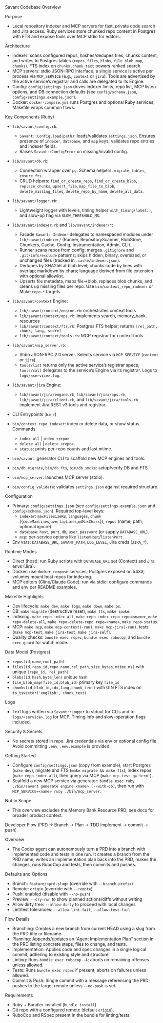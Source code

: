 Savant Codebase Overview

Purpose
- Local repository indexer and MCP servers for fast, private code search and Jira access. Ruby services store chunked repo content in Postgres with FTS and expose tools over MCP stdio for editors.

Architecture
- Indexer: scans configured repos, hashes/dedupes files, chunks content, and writes to Postgres tables (`repos`, `files`, `blobs`, `file_blob_map`, `chunks`). FTS index on `chunks.chunk_text` powers ranked search.
- MCP servers: stdio JSON-RPC interface; a single service is active per process via `MCP_SERVICE` (e.g., `context` or `jira`). Tools are advertised by the active service’s registrar and calls are delegated to its Engine.
- Config: `config/settings.json` drives indexer limits, repo list, MCP listen options, and DB connection defaults (see `config/schema.json`, `config/settings.example.json`).
- Docker: `docker-compose.yml` runs Postgres and optional Ruby services; Makefile wraps common flows.

Key Components (Ruby)
- `lib/savant/config.rb`:
  - `Savant::Config.load(path)`: loads/validates `settings.json`. Ensures presence of `indexer`, `database`, and `mcp` keys; validates repo entries and indexer fields.
  - Raises `Savant::ConfigError` on missing/invalid config.
- `lib/savant/db.rb`:
  - Connection wrapper over `pg`. Schema helpers: `migrate_tables`, `ensure_fts`.
  - CRUD helpers: `find_or_create_repo`, `find_or_create_blob`, `replace_chunks`, `upsert_file`, `map_file_to_blob`, `delete_missing_files`, `delete_repo_by_name`, `delete_all_data`.
- `lib/savant/logger.rb`:
  - Lightweight logger with levels, timing helper `with_timing(label:)`, and slow-op flag via `SLOW_THRESHOLD_MS`.
- `lib/savant/indexer.rb` and `lib/savant/indexer/*`:
  - Facade `Savant::Indexer` delegates to namespaced modules under `lib/savant/indexer/` (Runner, RepositoryScanner, BlobStore, Chunkers, Cache, Config, Instrumentation, Admin, CLI).
  - Runner scans repos from config; merges `.gitignore` and `.git/info/exclude` patterns; skips hidden, binary, oversized, or unchanged files (tracked in `.cache/indexer.json`).
  - Dedupes by SHA256 at blob level; chunks code by lines with overlap; markdown by chars; language derived from file extension with optional allowlist.
  - Upserts file metadata, maps file→blob, replaces blob chunks, and cleans up missing files per repo. Use `bin/context_repo_indexer` or Make `repo-*` targets.
- `lib/savant/context` Engine:
  - `lib/savant/context/engine.rb`: orchestrates context tools
  - `lib/savant/context/ops.rb`: implements search, memory_bank, resources
  - `lib/savant/context/fts.rb`: Postgres FTS helper; returns `[rel_path, chunk, lang, score]`
  - `lib/savant/context/tools.rb`: MCP registrar for context tools
- `lib/savant/mcp_server.rb`:
  - Stdio JSON-RPC 2.0 server. Selects service via `MCP_SERVICE` (`context` or `jira`).
  - `tools/list` returns only the active service’s registrar specs; `tools/call` delegates to the service’s Engine via its registrar. Logs to `logs/<service>.log`.
- `lib/savant/jira` Engine:
  - `lib/savant/jira/engine.rb`, `lib/savant/jira/ops.rb`, `lib/savant/jira/client.rb`, and `lib/savant/jira/tools.rb` implement Jira REST v3 tools and registrar.

- CLI Entrypoints (`bin/`)
- `bin/context_repo_indexer`: index or delete data, or show status. Commands:
  - `index all` | `index <repo>`
  - `delete all` | `delete <repo>`
  - `status`: prints per-repo counts and last mtime.
- `bin/savant`: generator CLI to scaffold new MCP engines and tools.
- `bin/db_migrate`, `bin/db_fts`, `bin/db_smoke`: setup/verify DB and FTS.
- `bin/mcp_server`: launches MCP server (stdio).
- `bin/config_validate`: validates `settings.json` against required structure.

Configuration
- Primary: `config/settings.json` (see `config/settings.example.json` and `config/schema.json`). Required top-level keys:
  - `indexer`: `maxFileSizeKB`, `languages`, `chunk` ({`codeMaxLines`,`overlapLines`,`mdMaxChars`}), `repos` (name, path, optional ignore).
  - `database`: `host`, `port`, `db`, `user`, `password` (or supply `DATABASE_URL`).
  - `mcp`: per-service options like `listenHost`/`listenPort`.
- Env vars: `DATABASE_URL`, `SAVANT_PATH`, `LOG_LEVEL`, Jira creds (`JIRA_*`).

Runtime Modes
- Direct (host): run Ruby scripts with `DATABASE_URL` set (Context) and Jira envs (Jira).
- Docker: use `docker compose` services; Postgres exposed on 5433; volumes mount host repos for indexing.
- MCP editors (Cline/Claude Code): run via stdio; configure commands and env per README examples.

Makefile Highlights
- Dev lifecycle: `make dev`, `make logs`, `make down`, `make ps`.
- DB: `make migrate` (destructive reset), `make fts`, `make smoke`.
- Indexing: `make repo-index-all`, `make repo-index-repo repo=<name>`, `make repo-delete-all`, `make repo-delete-repo repo=<name>`, `make repo-status`.
- MCP: `make mcp`, `make mcp-context(-run)`, `make mcp-jira(-run)`, tests (`make mcp-test`, `make jira-test`, `make jira-self`).
- Quality checks: `bundle exec rspec`, `bundle exec rubocop`, and `bundle exec guard` for watch mode.

Data Model (Postgres)
- `repos(id,name,root_path)`
- `files(id,repo_id,repo_name,rel_path,size_bytes,mtime_ns)` with unique `(repo_id, rel_path)`
- `blobs(id,hash,byte_len)` unique `hash`
- `file_blob_map(file_id,blob_id)` primary key `file_id`
- `chunks(id,blob_id,idx,lang,chunk_text)` with GIN FTS index on `to_tsvector('english', chunk_text)`

Logs
- Text logs written via `Savant::Logger` to stdout for CLIs and to `logs/<service>.log` for MCP. Timing info and slow-operation flags included.

Security & Secrets
- No secrets stored in repo. Jira credentials via env or optional config file. Avoid committing `.env`; `.env.example` is provided.

Getting Started
- Configure `config/settings.json` (copy from example), start Postgres (`make dev`), migrate and FTS (`make migrate && make fts`), index repos (`make repo-index-all`), then query via MCP (`make mcp-test q='term'`).
- Scaffold a new MCP service via generator: `bundle exec ruby ./bin/savant generate engine <name> [--with-db]`, then run with `MCP_SERVICE=<name> ruby ./bin/mcp_server`.

Not In Scope
- This overview excludes the Memory Bank Resource PRD; see docs for broader product context.

Developer Flow (PRD → Branch → Plan → TDD Implement -> commit -> push)

Overview
- The Codex agent can autonomously turn a PRD into a branch with implemented code and tests in one run. It creates a branch from the PRD name, writes an implementation plan back into the PRD, makes the changes, runs RuboCop and tests, then commits and pushes.

Defaults and Options
- Branch: `feature/<prd-slug>` (override with `--branch-prefix`)
- Remote: `origin` (override with `--remote`)
- Push: enabled (disable with `--no-push`)
- Preview: `--dry-run` to show planned actions/diffs without writing
- Allow dirty tree: `--allow-dirty` to proceed with local changes
- Lint/test tolerances: `--allow-lint-fail`, `--allow-test-fail`

Flow Details
- Branching: Creates a new branch from current HEAD using a slug from the PRD title or filename.
- Planning: Appends/updates an “Agent Implementation Plan” section in the PRD listing concrete steps, files to change, and tests.
- Implementation: Applies code and spec changes in a single logical commit, adhering to existing style and structure.
- Linting: Runs `bundle exec rubocop -A`; aborts on remaining offenses unless allowed.
- Tests: Runs `bundle exec rspec` if present; aborts on failures unless allowed.
- Commit & Push: Single commit with a message referencing the PRD; pushes to the target remote unless `--no-push` is set.

Requirements
- Ruby + Bundler installed (`bundle install`).
- Git repo with a configured remote (default `origin`).
- RuboCop and RSpec present in the bundle for linting/tests.
